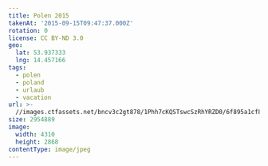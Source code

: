 ```yaml
---
title: Polen 2015
takenAt: '2015-09-15T09:47:37.000Z'
rotation: 0
license: CC BY-ND 3.0
geo:
  lat: 53.937333
  lng: 14.457166
tags:
  - polen
  - poland
  - urlaub
  - vacation
url: >-
  //images.ctfassets.net/bncv3c2gt878/1Phh7cKQSTswcSzRhYRZD0/6f895a1cf814a8d6c0eb540aa6eb5826/polen-2015_25931823916_o
size: 2954889
image:
  width: 4310
  height: 2868
contentType: image/jpeg
---
```


